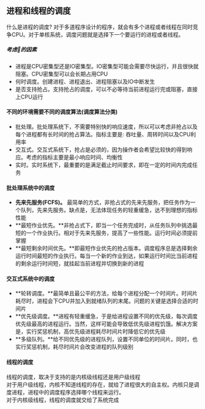## 进程和线程的调度
什么是进程的调度? 对于多道程序设计的程序，就会有多个进程或者线程在同时竞争CPU。对于单核系统，调度问题就是选择下一个要运行的进程或者线程。<br>

##### 考虑💭的因素
* 进程是CPU密集型还是IO密集型。IO密集型可能会需要尽快运行，并且很快就阻塞。CPU密集型可以会长期占用CPU
* 何时调度。创建进程、进程退出、进程阻塞以及IO中断发生
* 是否支持抢占。支持抢占的调度，可以不必等待当前进程运行完或阻塞，直接上CPU运行

#### 不同的环境需要不同的调度算法(调度算法分类)
* 批处理。批处理系统下，不需要特别快的响应速度，所以可以考虑非抢占以及每个进程都有长时间的抢占算法。指标主要是: 吞吐量、周转时间以及CPU利用率
* 交互式。交互式系统下，抢占是必须的，因为操作者会希望比较快的得到响应。考虑的指标主要是最小响应时间、均衡性
* 实时。实时系统下，最重要的是满足截止时间要求，即在一定的时间内完成任务

#### 批处理系统中的调度
* **先来先服务(FCFS)。** 最简单的方式，非抢占式的先来先服务，把任务作为一个队列，先来先服务。缺点是，无法体现任务的轻重缓急，达不到理想的指标性能
* **最短作业优先。**非抢占式下，即当一个任务完成时，从任务队列中挑选最短的一个作业执行。相对于先来先服务，提高了一些性能。运行时间必须提前掌握
* **最短剩余时间优先。**即最短作业优先的抢占版本。调度程序总是选择剩余运行时间最短的作业执行。每当一个新的作业到达，如果运行时间比当前进程的剩余运行时间短，就挂起当前进程并切换到新的进程

#### 交互式系统中的调度
* **轮转调度。**最简单且最公平的方法，给每个进程分配一个时间片。时间片耗尽时，进程会下CPU并加入到就绪队列的末尾。问题的关键是选择合适的时间片
* **优先级调度。**进程有轻重缓急，于是给进程设置不同的优先级，每次调度优先级最高的进程运行。当然，这样可能会导致低优先级进程饥饿。解决方案是，实行奖惩机制，高优先级进程耗尽时间片时降低它的优先级
* **多级队列。**给不同优先级的进程队列，设置不同单位的时间片。同时，也实行奖惩机制，耗尽时间片会改变进程的队列级别

#### 线程的调度
线程的调度，取决于支持的是内核级线程还是用户级线程<br>
对于用户级线程，内核不知道线程的存在，就给了进程很大的自主权。内核只是调度进程，进程中的调度程序选择哪个线程来运行。<br>
对于内核级线程，线程的调度就交给了系统完成<br>
